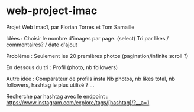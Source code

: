 # web-project-imac
Projet Web Imac1, par Florian Torres et Tom Samaille

Idées : 
Choisir le nombre d'images par page. (select)
Tri par likes / commentaires? / date d'ajout

Problème : Seulement les 20 premières photos (pagination/infinite scroll ?)

En dessous du tri : 
Profil (photo, nb followers)

Autre idée :
Comparateur de profils insta 
Nb photos, nb likes total, nb followers, hashtag le plus utilisé ? ...

Recherche par hashtag avec le endpoint : https://www.instagram.com/explore/tags/[hashtag]/?__a=1
